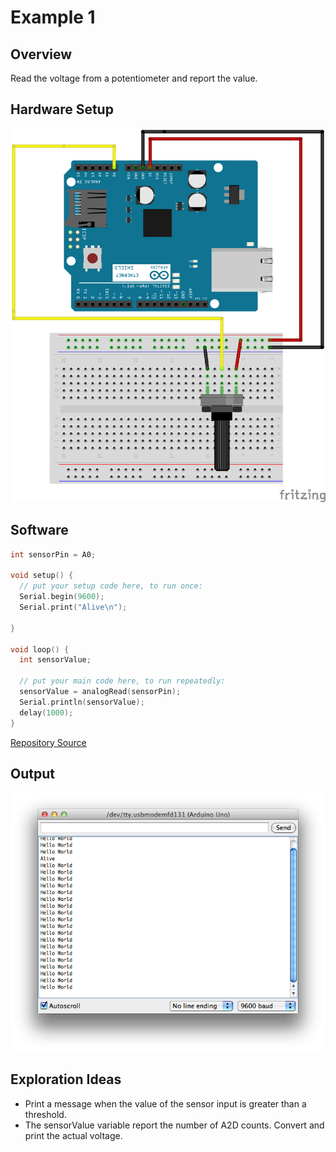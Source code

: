 # Example 1

## Overview

Read the voltage from a potentiometer and report the value.

## Hardware Setup

![Image of blank breadboard](image/potentiometer_bb.png)

## Software

```c++
int sensorPin = A0;

void setup() {
  // put your setup code here, to run once:
  Serial.begin(9600); 
  Serial.print("Alive\n");
  
}

void loop() {
  int sensorValue;
  
  // put your main code here, to run repeatedly:
  sensorValue = analogRead(sensorPin);
  Serial.println(sensorValue);
  delay(1000);
}
```
[Repository Source](example_2/example_2.ino)

## Output 

![Image of expected output](image/example_1_output.png)


## Exploration Ideas

* Print a message when the value of the sensor input is greater than a threshold.
* The sensorValue variable report the number of A2D counts. Convert and print the actual voltage. 

